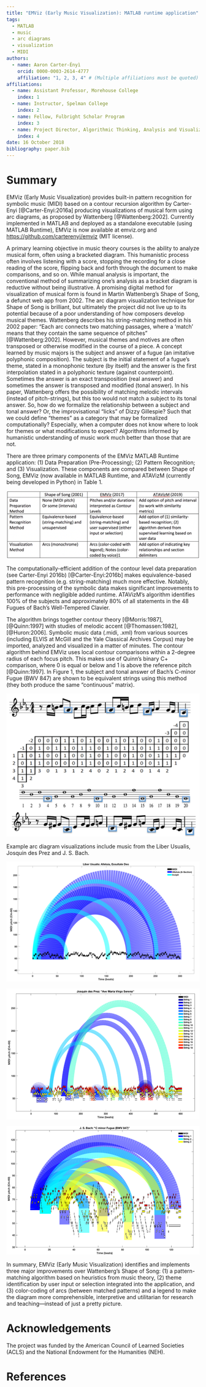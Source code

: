 ```yaml
---
title: "EMViz (Early Music Visualization): MATLAB runtime application"
tags:
  - MATLAB
  - music
  - arc diagrams
  - visualization
  - MIDI
authors:
  - name: Aaron Carter-Ényì
    orcid: 0000-0003-2614-4777
    affiliation: "1, 2, 3, 4" # (Multiple affiliations must be quoted)
affiliations:
  - name: Assistant Professor, Morehouse College
    index: 1
  - name: Instructor, Spelman College
    index: 2
  - name: Fellow, Fulbright Scholar Program
    index: 3
  - name: Project Director, Algorithmic Thinking, Analysis and Visualization in Music (ATAVizM)
    index: 4 
date: 16 October 2018
bibliography: paper.bib
---
```


# Summary

EMViz (Early Music Visualization) provides built-in pattern recognition for symbolic music (MIDI) based on a contour recursion algorithm by Carter-Enyi [@Carter-Enyi:2016a] producing visualizations of musical form using arc diagrams, as proposed by Wattenberg [@Wattenberg:2002]. Currently implemented in MATLAB and deployed as a standalone executable (using MATLAB Runtime), EMViz is now available at emviz.org and https://github.com/carterenyi/emviz (MIT license).

A primary learning objective in music theory courses is the ability to analyze musical form, often using a bracketed diagram. This humanistic process often involves listening with a score, stopping the recording for a close reading of the score, flipping back and forth through the document to make comparisons, and so on. While manual analysis is important, the conventional method of summarizing one’s analysis as a bracket diagram is reductive without being illustrative. A promising digital method for visualization of musical form is found in Martin Wattenberg’s Shape of Song, a defunct web app from 2002. The arc diagram visualization technique for Shape of Song is brilliant, but ultimately the project did not live up to its potential because of a poor understanding of how composers develop musical themes. Wattenberg describes his string-matching method in his 2002 paper: “Each arc connects two matching passages, where a ‘match’ means that they contain the same sequence of pitches” [@Wattenberg:2002]. However, musical themes and motives are often transposed or otherwise modified in the course of a piece. A concept learned by music majors is the subject and answer of a fugue (an imitative polyphonic composition). The subject is the initial statement of a fugue’s theme, stated in a monophonic texture (by itself) and the answer is the first interpolation stated in a polyphonic texture (against counterpoint). Sometimes the answer is an exact transposition (real answer) and sometimes the answer is transposed and modified (tonal answer). In his paper, Wattenberg offers the possibility of matching melodic intervals (instead of pitch-strings), but this too would not match a subject to its tonal answer. So, how do we formalize the relationship between a subject and tonal answer? Or, the improvisational “licks” of Dizzy Gillespie? Such that we could define “themes” as a category that may be formalized computationally? Especially, when a computer does not know where to look for themes or what modifications to expect? Algorithms informed by humanistic understanding of music work much better than those that are not.

There are three primary components of the EMViz MATLAB Runtime application: (1) Data Preparation (Pre-Processing); (2) Pattern Recognition; and (3) Visualization. These components are compared between Shape of Song, EMViz (now available in MATLAB Runtime, and ATAVizM (currently being developed in Python) in Table 1.

![Table of features of Wattenberg's Shape of Song, EMViz (released 2017) and ATAVizM (in development)](table1.png)

The computationally-efficient addition of the contour level data preparation (see Carter-Enyi 2016b) [@Carter-Enyi:2016b] makes equivalence-based pattern recognition (e.g. string-matching) much more effective. Notably, this pre-processing of the symbolic data makes significant improvements to performance with negligible added runtime. ATAVizM’s algorithm identifies 100% of the subjects and approximately 80% of all statements in the 48 Fugues of Bach’s Well-Tempered Clavier.


The algorithm brings together contour theory [@Morris:1987], [@Quinn:1997] with studies of melodic accent [@Thomassen:1982], [@Huron:2006]. Symbolic music data (.midi, .xml) from various sources (including ELVIS at McGill and the Yale Classical Archives Corpus) may be imported, analyzed and visualized in a matter of minutes. The contour algorithm behind EMViz uses local contour comparisons within a 2-degree radius of each focus pitch. This makes use of Quinn’s binary C+ comparison, where 0 is equal or below and 1 is above the reference pitch [@Quinn:1997]. In Figure 1, the subject and tonal answer of Bach’s C-minor Fugue (BWV 847) are shown to be equivalent strings using this method (they both produce the same “continuous” matrix).

![Contour level equivalence between the subject and tonal answer of Bach's Fugue in C minor BWV 847 based on Carter-Enyi 2016b [@Carter-Enyi:2016b]](figure1.png)

Example arc diagram visualizations include music from the Liber Usualis, Josquin des Prez and J. S. Bach.

![EMViz analysis and visualization of "Alleluia, Exsultate Deo" chant from the Liber Usualis (11th century)](figure2.png)

![EMViz analysis and visualization of "Ave Maria" by Josquin des Prez (15-16th century)](figure3.png)

![EMViz analysis and visualization of Back's Fugue in C minor BWV 847 (18th century) (NB: an octave displacement is removed from one of the counter-subject 2 statements](figure4.png)

In summary, EMViz (Early Music Visualization) identifies and implements three major improvements over Wattenberg’s Shape of Song: (1) a pattern-matching algorithm based on heuristics from music theory, (2) theme identification by user input or selection integrated into the application, and (3) color-coding of arcs (between matched patterns) and a legend to make the diagram more comprehensible, interpretive and utilitarian for research and teaching—instead of just a pretty picture.

# Acknowledgements

The project was funded by the American Council of Learned Societies (ACLS) and the National Endowment for the Humanities (NEH).

# References
